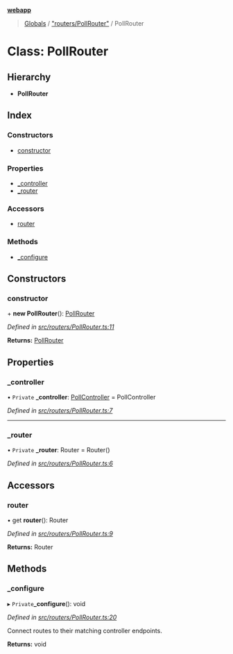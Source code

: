 **[webapp](../README.md)**

> [Globals](../globals.md) / ["routers/PollRouter"](../modules/_routers_pollrouter_.md) / PollRouter

# Class: PollRouter

## Hierarchy

* **PollRouter**

## Index

### Constructors

* [constructor](_routers_pollrouter_.pollrouter.md#constructor)

### Properties

* [\_controller](_routers_pollrouter_.pollrouter.md#_controller)
* [\_router](_routers_pollrouter_.pollrouter.md#_router)

### Accessors

* [router](_routers_pollrouter_.pollrouter.md#router)

### Methods

* [\_configure](_routers_pollrouter_.pollrouter.md#_configure)

## Constructors

### constructor

\+ **new PollRouter**(): [PollRouter](_routers_pollrouter_.pollrouter.md)

*Defined in [src/routers/PollRouter.ts:11](https://github.com/BESTUPC/voting-web-app/blob/443129a/src/routers/PollRouter.ts#L11)*

**Returns:** [PollRouter](_routers_pollrouter_.pollrouter.md)

## Properties

### \_controller

• `Private` **\_controller**: [PollController](_controllers_pollcontroller_.pollcontroller.md) = PollController

*Defined in [src/routers/PollRouter.ts:7](https://github.com/BESTUPC/voting-web-app/blob/443129a/src/routers/PollRouter.ts#L7)*

___

### \_router

• `Private` **\_router**: Router = Router()

*Defined in [src/routers/PollRouter.ts:6](https://github.com/BESTUPC/voting-web-app/blob/443129a/src/routers/PollRouter.ts#L6)*

## Accessors

### router

• get **router**(): Router

*Defined in [src/routers/PollRouter.ts:9](https://github.com/BESTUPC/voting-web-app/blob/443129a/src/routers/PollRouter.ts#L9)*

**Returns:** Router

## Methods

### \_configure

▸ `Private`**_configure**(): void

*Defined in [src/routers/PollRouter.ts:20](https://github.com/BESTUPC/voting-web-app/blob/443129a/src/routers/PollRouter.ts#L20)*

Connect routes to their matching controller endpoints.

**Returns:** void
